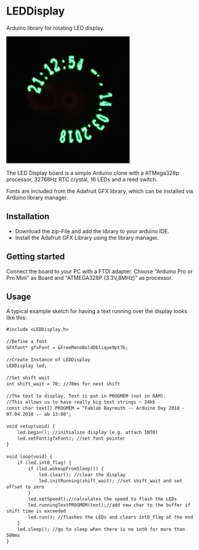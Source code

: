 # LEDDisplay
Arduino library for rotating LED display. 

![Clock example](https://github.com/fablab-bayreuth/LEDDisplay/blob/master/extra/clock.png)

The LED Display board is a simple Arduino clone with a ATMega328p processor, 32768Hz RTC crystal, 16 LEDs and a reed switch.

Fonts are included from the Adafruit GFX library, which can be installed via Arduino library manager.


## Installation
- Download the zip-File and add the library to your arduino IDE.
- Install the Adafruit GFX Library using the library manager.

## Getting started
Connect the board to your PC with a FTDI adapter. 
Choose "Arduino Pro or Pro Mini" as Board and "ATMEGA328P (3.3V,8MHz)" as processor.

## Usage
A typical example sketch for having a text running over the display looks like this:

	#include <LEDDisplay.h>

	//Define a font
	GFXfont* gfxFont = &FreeMonoBoldOblique9pt7b;

	//Create Instance of LEDDisplay
	LEDDisplay led;

	//Set shift wait
	int shift_wait = 70; //70ms for next shift

	//The text to display. Text is put in PROGMEM (not in RAM).
	//This allows us to have really big text strings ~ 24kb
	const char text[] PROGMEM = "Fablab Bayreuth -- Arduino Day 2018 - 07.04.2018 -- ab 13:00";

	void setup(void) {
  		led.begin(); //initialize display (e.g. attach INT0)
  		led.setFont(gfxFont); //set font pointer
	}

	void loop(void) {
  		if (led.int0_flag) {
    		if (led.wokeupFromSleep()) {
        		led.clear(); //clear the display
        		led.initRunning(shift_wait); //set shift_wait and set offset to zero
    		}
		    led.setSpeed();//calculates the speed to flash the LEDs
    		led.runningTextPROGMEM(text);//add new char to the buffer if shift time is exceeded 
    		led.run(); //flashes the LEDs and clears int0_flag at the end
  		}
  		led.sleep(); //go to sleep when there is no int0 for more than 500ms
	}


 
 